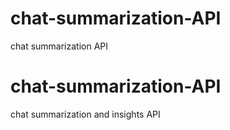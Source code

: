 # chat-summarization-API
chat summarization API

# chat-summarization-API
chat summarization and insights API
